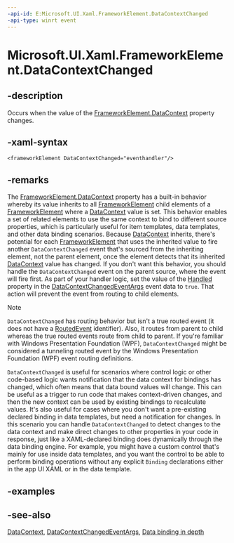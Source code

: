 ```yaml
---
-api-id: E:Microsoft.UI.Xaml.FrameworkElement.DataContextChanged
-api-type: winrt event
---
```


<!-- Event syntax
public event Windows.Foundation.TypedEventHandler DataContextChanged<Microsoft.UI.Xaml.FrameworkElement,  Microsoft.UI.Xaml.DataContextChangedEventArgs>
-->

# Microsoft.UI.Xaml.FrameworkElement.DataContextChanged

## -description

Occurs when the value of the [FrameworkElement.DataContext](frameworkelement_datacontext.md) property changes.

## -xaml-syntax

```xaml
<frameworkElement DataContextChanged="eventhandler"/>
```

## -remarks

The [FrameworkElement.DataContext](frameworkelement_datacontext.md) property has a built-in behavior whereby its value inherits to all [FrameworkElement](frameworkelement.md) child elements of a [FrameworkElement](frameworkelement.md) where a [DataContext](frameworkelement_datacontext.md) value is set. This behavior enables a set of related elements to use the same context to bind to different source properties, which is particularly useful for item templates, data templates, and other data binding scenarios. Because [DataContext](frameworkelement_datacontext.md) inherits, there's potential for each [FrameworkElement](frameworkelement.md) that uses the inherited value to fire another `DataContextChanged` event that's sourced from the inheriting element, not the parent element, once the element detects that its inherited [DataContext](frameworkelement_datacontext.md) value has changed. If you don't want this behavior, you should handle the `DataContextChanged` event on the parent source, where the event will fire first. As part of your handler logic, set the value of the [Handled](datacontextchangedeventargs_handled.md) property in the [DataContextChangedEventArgs](datacontextchangedeventargs.md) event data to `true`. That action will prevent the event from routing to child elements.

> [!NOTE]
> `DataContextChanged` has routing behavior but isn't a true routed event (it does not have a [RoutedEvent](routedevent.md) identifier). Also, it routes from parent to child whereas the true routed events route from child to parent. If you're familiar with Windows Presentation Foundation (WPF), `DataContextChanged` might be considered a tunneling routed event by the Windows Presentation Foundation (WPF) event routing definitions.

`DataContextChanged` is useful for scenarios where control logic or other code-based logic wants notification that the data context for bindings has changed, which often means that data bound values will change. This can be useful as a trigger to run code that makes context-driven changes, and then the new context can be used by existing bindings to recalculate values. It's also useful for cases where you don't want a pre-existing declared binding in data templates, but need a notification for changes. In this scenario you can handle `DataContextChanged` to detect changes to the data context and make direct changes to other properties in your code in response, just like a XAML-declared binding does dynamically through the data binding engine. For example, you might have a custom control that's mainly for use inside data templates, and you want the control to be able to perform binding operations without any explicit `Binding` declarations either in the app UI XAML or in the data template.

## -examples

## -see-also
[DataContext](frameworkelement_datacontext.md), [DataContextChangedEventArgs](datacontextchangedeventargs.md), [Data binding in depth](/windows/uwp/data-binding/data-binding-in-depth)
